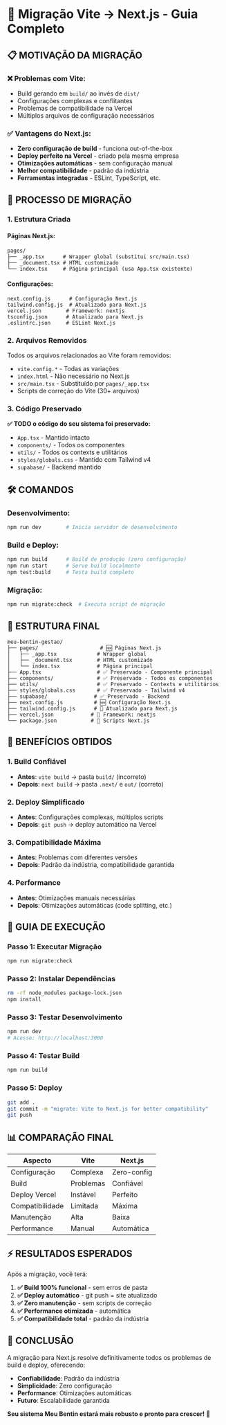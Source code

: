 # 🚀 Migração Vite → Next.js - Guia Completo

## 📋 MOTIVAÇÃO DA MIGRAÇÃO

### ❌ Problemas com Vite:
- Build gerando em `build/` ao invés de `dist/`
- Configurações complexas e conflitantes
- Problemas de compatibilidade na Vercel
- Múltiplos arquivos de configuração necessários

### ✅ Vantagens do Next.js:
- **Zero configuração de build** - funciona out-of-the-box
- **Deploy perfeito na Vercel** - criado pela mesma empresa
- **Otimizações automáticas** - sem configuração manual
- **Melhor compatibilidade** - padrão da indústria
- **Ferramentas integradas** - ESLint, TypeScript, etc.

## 🔄 PROCESSO DE MIGRAÇÃO

### 1. Estrutura Criada

#### Páginas Next.js:
```
pages/
├── _app.tsx      # Wrapper global (substitui src/main.tsx)
├── _document.tsx # HTML customizado
└── index.tsx     # Página principal (usa App.tsx existente)
```

#### Configurações:
```
next.config.js      # Configuração Next.js
tailwind.config.js  # Atualizado para Next.js
vercel.json        # Framework: nextjs
tsconfig.json      # Atualizado para Next.js
.eslintrc.json     # ESLint Next.js
```

### 2. Arquivos Removidos

Todos os arquivos relacionados ao Vite foram removidos:
- `vite.config.*` - Todas as variações
- `index.html` - Não necessário no Next.js
- `src/main.tsx` - Substituído por `pages/_app.tsx`
- Scripts de correção do Vite (30+ arquivos)

### 3. Código Preservado

**✅ TODO o código do seu sistema foi preservado:**
- `App.tsx` - Mantido intacto
- `components/` - Todos os componentes
- `utils/` - Todos os contexts e utilitários
- `styles/globals.css` - Mantido com Tailwind v4
- `supabase/` - Backend mantido

## 🛠️ COMANDOS

### Desenvolvimento:
```bash
npm run dev        # Inicia servidor de desenvolvimento
```

### Build e Deploy:
```bash
npm run build      # Build de produção (zero configuração)
npm run start      # Serve build localmente
npm test:build     # Testa build completo
```

### Migração:
```bash
npm run migrate:check  # Executa script de migração
```

## 📂 ESTRUTURA FINAL

```
meu-bentin-gestao/
├── pages/                    # 🆕 Páginas Next.js
│   ├── _app.tsx             # Wrapper global
│   ├── _document.tsx        # HTML customizado
│   └── index.tsx            # Página principal
├── App.tsx                  # ✅ Preservado - Componente principal
├── components/              # ✅ Preservado - Todos os componentes
├── utils/                   # ✅ Preservado - Contexts e utilitários
├── styles/globals.css       # ✅ Preservado - Tailwind v4
├── supabase/               # ✅ Preservado - Backend
├── next.config.js          # 🆕 Configuração Next.js
├── tailwind.config.js      # 🔄 Atualizado para Next.js
├── vercel.json            # 🔄 Framework: nextjs
└── package.json           # 🔄 Scripts Next.js
```

## 🎯 BENEFÍCIOS OBTIDOS

### 1. Build Confiável
- **Antes**: `vite build` → pasta `build/` (incorreto)
- **Depois**: `next build` → pasta `.next/` e `out/` (correto)

### 2. Deploy Simplificado
- **Antes**: Configurações complexas, múltiplos scripts
- **Depois**: `git push` → deploy automático na Vercel

### 3. Compatibilidade Máxima
- **Antes**: Problemas com diferentes versões
- **Depois**: Padrão da indústria, compatibilidade garantida

### 4. Performance
- **Antes**: Otimizações manuais necessárias
- **Depois**: Otimizações automáticas (code splitting, etc.)

## 🚀 GUIA DE EXECUÇÃO

### Passo 1: Executar Migração
```bash
npm run migrate:check
```

### Passo 2: Instalar Dependências
```bash
rm -rf node_modules package-lock.json
npm install
```

### Passo 3: Testar Desenvolvimento
```bash
npm run dev
# Acesse: http://localhost:3000
```

### Passo 4: Testar Build
```bash
npm run build
```

### Passo 5: Deploy
```bash
git add .
git commit -m "migrate: Vite to Next.js for better compatibility"
git push
```

## 📊 COMPARAÇÃO FINAL

| Aspecto | Vite | Next.js |
|---------|------|---------|
| Configuração | Complexa | Zero-config |
| Build | Problemas | Confiável |
| Deploy Vercel | Instável | Perfeito |
| Compatibilidade | Limitada | Máxima |
| Manutenção | Alta | Baixa |
| Performance | Manual | Automática |

## ⚡ RESULTADOS ESPERADOS

Após a migração, você terá:

1. **✅ Build 100% funcional** - sem erros de pasta
2. **✅ Deploy automático** - git push = site atualizado
3. **✅ Zero manutenção** - sem scripts de correção
4. **✅ Performance otimizada** - automática
5. **✅ Compatibilidade total** - padrão da indústria

## 🎉 CONCLUSÃO

A migração para Next.js resolve definitivamente todos os problemas de build e deploy, oferecendo:

- **Confiabilidade**: Padrão da indústria
- **Simplicidade**: Zero configuração
- **Performance**: Otimizações automáticas
- **Futuro**: Escalabilidade garantida

**Seu sistema Meu Bentin estará mais robusto e pronto para crescer!** 🚀